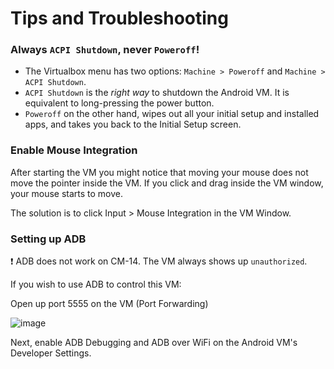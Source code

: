 # Tips and Troubleshooting 

### Always `ACPI Shutdown`, never `Poweroff`!

* The Virtualbox menu has two options: `Machine > Poweroff` and `Machine > ACPI Shutdown`. 
* `ACPI Shutdown` is the _right way_ to shutdown the Android VM. It is equivalent to long-pressing the power button.
* `Poweroff` on the other hand, wipes out all your initial setup and installed apps, and takes you back to the Initial Setup screen. 

### Enable Mouse Integration

After starting the VM you might notice that moving your mouse does not move the pointer inside the VM. If you click and drag inside the VM window, your mouse starts to move.

The solution is to click Input > Mouse Integration in the VM Window.

### Setting up ADB

:exclamation: ADB does not work on CM-14. The VM always shows up `unauthorized`.


If you wish to use ADB to control this VM:

Open up port 5555 on the VM (Port Forwarding)

![image](https://user-images.githubusercontent.com/13379978/35763132-76fafeae-08cb-11e8-9d1d-190d4484e030.png)

Next, enable ADB Debugging and ADB over WiFi on the Android VM's Developer Settings.

